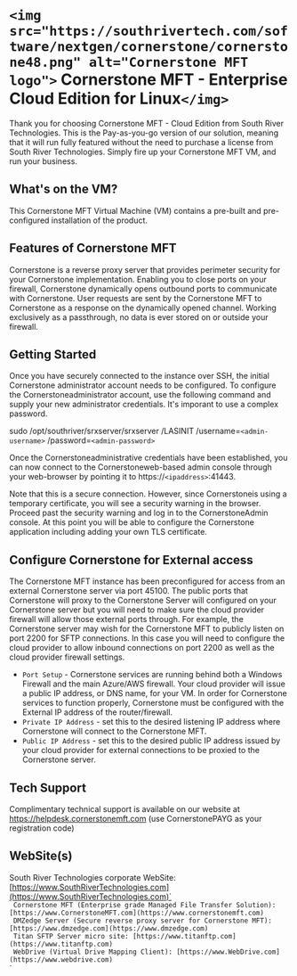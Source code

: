 # `<img src="https://southrivertech.com/software/nextgen/cornerstone/cornerstone48.png" alt="Cornerstone MFT logo">` Cornerstone MFT - Enterprise Cloud Edition  for Linux`</img>`

Thank you for choosing Cornerstone MFT - Cloud Edition from South River Technologies. This is the Pay-as-you-go version of our solution, meaning that it will run fully featured without the need to purchase a license from South River Technologies. Simply fire up your Cornerstone MFT VM, and run your business.

## What's on the VM?

This Cornerstone MFT Virtual Machine (VM) contains a pre-built and pre-configured installation of the product.

## Features of Cornerstone MFT

Cornerstone is a reverse proxy server that provides perimeter security for your Cornerstone implementation. Enabling you to close ports on your firewall, Cornerstone dynamically opens outbound ports to communicate with Cornerstone. User requests are sent by the Cornerstone MFT to Cornerstone as a response on the dynamically opened channel. Working exclusively as a passthrough, no data is ever stored on or outside your firewall.

## Getting Started

Once you have securely connected to the instance over SSH, the initial Cornerstone administrator account needs to be configured. To configure the Cornerstoneadministrator account, use the following command and supply your new administrator credentials. It's imporant to use a complex password.

sudo /opt/southriver/srxserver/srxserver /LASINIT /username=`<admin-username>` /password=`<admin-password>`

Once the Cornerstoneadministrative credentials have been established, you can now connect to the Cornerstoneweb-based admin console through your web-browser by pointing it to https://`<ipaddress>`:41443.

Note that this is a secure connection. However, since Cornerstoneis using a temporary certificate, you will see a security warning in the browser. Proceed past the security warning and log in to the CornerstoneAdmin console. At this point you will be able to configure the Cornerstone application including adding your own TLS certificate.

## Configure Cornerstone for External access

The Cornerstone MFT instance has been preconfigured for access from an external Cornerstone server via port 45100. The public ports that Cornerstone will proxy to the Cornerstone Server will configured on your Cornerstone server but you will need to make sure the cloud provider firewall will allow those external ports through. For example, the Cornerstone server may wish for the Cornerstone MFT to publicly listen on port 2200 for SFTP connections. In this case you will need to configure the cloud provider to allow inbound connections on port 2200 as well as the cloud provider firewall settings.

- `Port Setup` - Cornerstone services are running behind both a Windows Firewall and the main Azure/AWS firewall. Your cloud provider will issue a public IP address, or DNS name, for your VM. In order for Cornerstone services to function properly, Cornerstone must be configured with the External IP address of the router/firewall.
- `Private IP Address` - set this to the desired listening IP address where Cornerstone will connect to the Cornerstone MFT.
- `Public IP Address` - set this to the desired public IP address issued by your cloud provider for external connections to be proxied to the Cornerstone server.

## Tech Support

Complimentary technical support is available on our website at https://helpdesk.cornerstonemft.com (use CornerstonePAYG as your registration code)

## WebSite(s)

South River Technologies corporate WebSite:  [https://www.SouthRiverTechnologies.com](https://www.SouthRiverTechnologies.com)`<br />`
Cornerstone MFT (Enterprise grade Managed File Transfer Solution): [https://www.CornerstoneMFT.com](https://www.cornerstonemft.com)`<br />`
DMZedge Server (Secure reverse proxy server for Cornerstone MFT): [https://www.dmzedge.com](https://www.dmzedge.com)`<br />`
Titan SFTP Server micro site: [https://www.titanftp.com](https://www.titanftp.com)`<br />`
WebDrive (Virtual Drive Mapping Client): [https://www.WebDrive.com](https://www.webdrive.com)`<br />`
